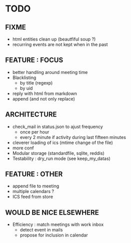 # TODO

## FIXME

* html entities clean up (beautfiful soup ?)
* recurring events are not kept when in the past

## FEATURE : FOCUS

* better handling around meeting time
* Blacklisting
  * by title (regexp)
  * by uid
* reply with html from markdown
* append (and not only replace)

## ARCHITECTURE

* check_mail in status.json to ajust frequency
  * once per hour
  * every 2 minute if activity during last fifteen minutes
* cleverer loading of ics (mtime change of the file)
* more conf
* Modular storage (standardfile, sqlite, reddis)
* Testability : dry_run mode (see keep_my_datas)

## FEATURE : OTHER

* append file to meeting
* multiple calendars ?
* ICS feed from store

## WOULD BE NICE ELSEWHERE

* Efficiency : match meetings with work inbox
  * detect event in mails
  * propose for inclusion in calendar
